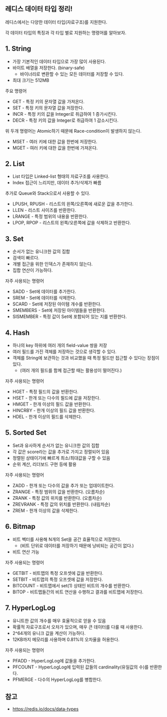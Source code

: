 ## 레디스 데이터 타입 정리!

레디스에서는 다양한 데이터 타입(자료구조)를 지원한다.

각 데이터 타입의 특징과 각 타입 별로 지원하는 명령어를 알아보자.

## 1. String

- 가장 기본적인 데이터 타입으로 가장 많이 사용된다.
- 바이트 배열을 저장한다. (binary-safe)
  - 바이너리로 변환할 수 있는 모든 데이터를 저장할 수 있다.
- 최대 크기는 512MB

주요 명령어
- GET - 특정 키의 문자열 값을 가져온다.
- SET - 특정 키의 문자열 값을 저장한다.
- INCR - 특정 키의 값을 Integer로 취급하여 1 증가시킨다.
- DECR - 특정 키의 값을 Integer로 취급하여 1 감소시킨다.

위 두개 명령어는 Atomic하기 때문에 Race-condition이 발생하지 않는다. 

- MSET - 여러 키에 대한 값을 한번에 저장한다.
- MGET - 여러 키에 대한 값을 한번에 가져온다.

## 2. List

- List 타입은 Linked-list 형태의 자료구조를 사용한다.
- Index 접근이 느리지만, 데이터 추가/삭제가 빠름

추가로 Queue와 Stack으로서 사용할 수 있다.
- LPUSH, RPUSH - 리스트의 왼쪽/오른쪽에 새로운 값을 추가한다.
- LLEN - 리스트 사이즈를 반환한다.
- LRANGE - 특정 범위의 내용을 반환한다.
- LPOP, RPOP - 리스트의 왼쪽/오른쪽에 값을 삭제하고 반환한다.

## 3. Set

- 순서가 없는 유니크한 값의 집합
- 검색이 빠르다.
- 개별 접근을 위한 인덱스가 존재하지 않는다.
- 집합 연산이 가능하다.

자주 사용되는 명령어
- SADD - Set에 데이터를 추가한다.
- SREM - Set에 데이터를 삭제한다.
- SCARD - Set에 저장된 아이템 개수를 반환한다.
- SMEMBERS - Set에 저장된 아이템들을 반환한다.
- SISMEMBER - 특정 값이 Set에 포함되어 있는 지를 반환한다.

## 4. Hash

- 하나의 key 하위에 여러 개의 field-value 쌍을 저장
- 여러 필드를 가진 객체를 저장하는 것으로 생각할 수 있다.
- 객체를 String에 보관하는 것과 비교했을 때 특정 필드만 접근할 수 있다는 장점이 있다.
  - (여러 개의 필드를 함께 접근할 때는 활용성이 떨어진다.)

자주 사용되는 명령어
- HGET - 특정 필드의 값을 반환한다.
- HSET - 한개 또는 다수의 필드에 값을 저장한다.
- HMGET - 한개 이상의 필드 값을 반환한다.
- HINCRBY - 한개 이상의 필드 값을 반환한다.
- HDEL - 한개 이상의 필드를 삭제한다.

## 5. Sorted Set

- Set과 유사하게 순서가 없는 유니크한 값의 집합
- 각 값은 score라는 값을 추가로 가지고 정렬되어 있음
- 정렬된 상태이기에 빠르게 최소/최대값을 구할 수 있음
- 순위 계산, 리더보드 구현 등에 활용

자주 사용되는 명령어
- ZADD - 한개 또는 다수의 값을 추가 또는 업데이트한다.
- ZRANGE - 특정 범위의 값을 반환한다. (오름차순)
- ZRANK - 특정 값의 위치를 반환한다. (오름차순)
- ZREVRANK - 특정 값의 위치를 반환한다. (내림차순)
- ZREM - 한개 이상의 값을 삭제한다.

## 6. Bitmap

- 비트 벡터를 사용해 N개의 Set을 공간 효율적으로 저장한다.
  - (비트 단위로 데이터를 저장하기 때문에 낭비되는 공간이 없다.)
- 비트 연산 가능

자주 사용되는 명령어
- GETBIT - 비트맵의 특정 오프셋에 값을 반환한다.
- SETBIT - 비트맵의 특정 오프셋에 값을 저장한다.
- BITCOUNT - 비트맵에서 set(1) 상태인 비트의 개수를 반환한다.
- BITOP - 비트맵들간의 비트 연산을 수행하고 결과를 비트맵에 저장한다.

## 7. HyperLogLog

- 유니트한 값의 개수를 매우 효율적으로 얻을 수 있음
- 확률적 자료구조로서 오차가 있으며, 매우 큰 데이터를 다룰 때 사용한다.
- 2^64개의 유니크 값을 계산이 가능하다.
- 12KB까지 메모리를 사용하며 0.81%의 오차율을 허용한다.

자주 사용되는 명령어
- PFADD - HyperLogLog에 값들을 추가한다.
- PFCOUNT - HyperLogLog에 입력된 값들의 cardinality(유일값의 수)를 반환한다.
- PFMERGE - 다수의 HyperLogLog를 병합한다.

## 참고
- https://redis.io/docs/data-types

